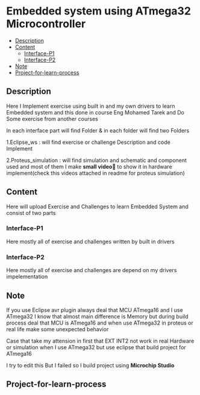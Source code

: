 # Embedded system using ATmega32 Microcontroller 

- [Description](#Description)
- [Content](#Content)
  - [Interface-P1](#Interface-P1)
  - [Interface-P2](#Interface-p2)
- [Note](#Note)
- [Project-for-learn-process](#Project-for-learn-process)

## Description
<P>Here I Implement exercise using built in and my own drivers to learn Embedded system and this done in course Eng Mohamed Tarek and Do Some exercise from another courses</P>
<p> In each interface part will find Folder & in each folder will find two Folders </p>
<p>1.Eclipse_ws : will find exercise or challenge Description  and code Implement</p> 
<p>2.Proteus_simulation : will find simulation and schematic and component used and  most of them I make <Strong>small video🎥</Strong> to show it in hardware implement(check this videos attached in readme for proteus simulation)</p>

## Content 
<p>Here will upload Exercise and Challenges to learn  Embedded System and consist of two parts </p>

### Interface-P1
<p>Here mostly all of exercise and challenges written by built in drivers</p>

### Interface-P2
<p>Here mostly all of exercise and challenges are depend on my drivers impelementation</p>

## Note
<p>If you use Eclipse avr plugin always deal that MCU ATmega16 and I use ATmega32 I know that almost main difference is Memory but during build process deal that MCU is ATmega16 and when use ATmega32 in proteus or real life make some unexpected behavior </p>
<p>Case that take my attension in first that EXT INT2 not work in real Hardware or simulation when I use ATmega32 but use eclipse that build project for ATmega16 </p>
<p>I try to edit this But I failed so I build project using <strong>Microchip Studio</strong> </p>
 
## Project-for-learn-process



